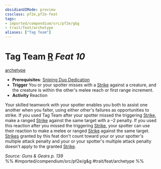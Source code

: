 ```yaml
---
obsidianUIMode: preview
cssclass: pf2e,pf2e-feat
tags:
- imported/compendium/src/pf2e/g&g
- trait/feat/archetype
aliases: ["Tag Team"]
---
```

# Tag Team  [R](chapter-9-playing-the-game.md#Actions "Reaction") *Feat 10*  
[archetype](archetype.md)  

- **Prerequisites**: [Sniping Duo Dedication](sniping-duo-dedication-g-g.md)
- **Trigger** You or your spotter misses with a [Strike](strike.md) against a creature, and the creature is within the other's melee reach or first range increment.
- **Activity** Reaction

Your skilled teamwork with your spotter enables you both to assist one another when you falter, using either other's failures as opportunities to strike. If you used Tag Team after your spotter missed the triggering [Strike](strike.md), make a ranged [Strike](strike.md) against the same target with a –2 penalty. If you used this reaction after you missed the triggering [Strike](strike.md), your spotter can use their reaction to make a melee or ranged [Strike](strike.md) against the same target. [Strikes](strike.md) granted by this feat don't count toward your or your spotter's multiple attack penalty and your or your spotter's multiple attack penalty doesn't apply to the granted [Strike](strike.md).

*Source: Guns & Gears p. 139*  
%% #imported/compendium/src/pf2e/g&g #trait/feat/archetype %%